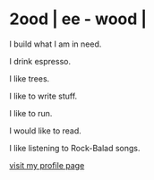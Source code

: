 # 2ood | ee - wood |

I build what I am in need.

I drink espresso.

I like trees.

I like to write stuff.

I like to run.

I would like to read.

I like listening to Rock-Balad songs.

[visit my profile page](http://2ood.github.io/2ood)

